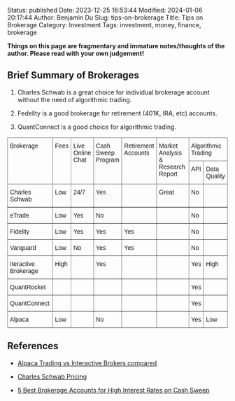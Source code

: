 Status: published
Date: 2023-12-25 16:53:44
Modified: 2024-01-06 20:17:44
Author: Benjamin Du
Slug: tips-on-brokerage
Title: Tips on Brokerage
Category: Investment
Tags: investment, money, finance, brokerage

**Things on this page are fragmentary and immature notes/thoughts of the author. Please read with your own judgement!**

## Brief Summary of Brokerages

1. Charles Schwab is a great choice for individual brokerage account
    without the need of algorithmic trading.

2. Fedelity is a good brokerage for retirement (401K, IRA, etc) accounts.

3. QuantConnect is a good choice for algorithmic trading.

<style type="text/css">
.tg  {border-collapse:collapse;border-spacing:0;}
.tg td{border-color:black;border-style:solid;border-width:1px;font-family:Arial, sans-serif;font-size:14px;
  overflow:hidden;padding:10px 5px;word-break:normal;}
.tg th{border-color:black;border-style:solid;border-width:1px;font-family:Arial, sans-serif;font-size:14px;
  font-weight:normal;overflow:hidden;padding:10px 5px;word-break:normal;}
.tg .tg-0pky{border-color:inherit;text-align:left;vertical-align:top}
</style>
<table class="tg">
<thead>
  <tr>
    <th class="tg-0pky" rowspan="2">Brokerage</th>
    <th class="tg-0pky" rowspan="2">Fees</th>
    <th class="tg-0pky" rowspan="2">
        Live <br> 
        Online <br> 
        Chat
    </th>
    <th class="tg-0pky" rowspan="2">
        Cash <br> 
        Sweep <br> 
        Program
    </th>
    <th class="tg-0pky" rowspan="2">
        Retirement <br> 
        Accounts
    </th>
    <th class="tg-0pky" rowspan="2">
        Market Analysis <br>
        &amp; Research Report
    </th>
    <th class="tg-0pky" colspan="2">
        Algorithmic <br>
        Trading
    </th>
  </tr>
  <tr>
    <th class="tg-0pky">API</th>
    <th class="tg-0pky">
        Data <br> 
        Quality
    </th>
  </tr>
</thead>
<tbody>
  <tr>
    <td class="tg-0pky">Charles Schwab</td>
    <td class="tg-0pky">Low</td>
    <td class="tg-0pky">24/7</td>
    <td class="tg-0pky">Yes</td>
    <td class="tg-0pky"></td>
    <td class="tg-0pky">Great</td>
    <td class="tg-0pky">No</td>
    <td class="tg-0pky"></td>
  </tr>
  <tr>
    <td class="tg-0pky">eTrade</td>
    <td class="tg-0pky">Low</td>
    <td class="tg-0pky">Yes</td>
    <td class="tg-0pky">No</td>
    <td class="tg-0pky"></td>
    <td class="tg-0pky"></td>
    <td class="tg-0pky">No</td>
    <td class="tg-0pky"></td>
  </tr>
  <tr>
    <td class="tg-0pky">Fidelity</td>
    <td class="tg-0pky">Low</td>
    <td class="tg-0pky">Yes</td>
    <td class="tg-0pky">Yes</td>
    <td class="tg-0pky">Yes</td>
    <td class="tg-0pky"></td>
    <td class="tg-0pky">No</td>
    <td class="tg-0pky"></td>
  </tr>
  <tr>
    <td class="tg-0pky">Vanguard</td>
    <td class="tg-0pky">Low</td>
    <td class="tg-0pky">No</td>
    <td class="tg-0pky">Yes</td>
    <td class="tg-0pky">Yes</td>
    <td class="tg-0pky"></td>
    <td class="tg-0pky">No</td>
    <td class="tg-0pky"></td>
  </tr>
  <tr>
    <td class="tg-0pky">Iteractive Brokerage</td>
    <td class="tg-0pky">High</td>
    <td class="tg-0pky"></td>
    <td class="tg-0pky">Yes</td>
    <td class="tg-0pky"></td>
    <td class="tg-0pky"></td>
    <td class="tg-0pky">Yes</td>
    <td class="tg-0pky">High</td>
  </tr>
  <tr>
    <td class="tg-0pky">QuantRocket</td>
    <td class="tg-0pky"></td>
    <td class="tg-0pky"></td>
    <td class="tg-0pky"></td>
    <td class="tg-0pky"></td>
    <td class="tg-0pky"></td>
    <td class="tg-0pky">Yes</td>
    <td class="tg-0pky"></td>
  </tr>
  <tr>
    <td class="tg-0pky">QuantConnect</td>
    <td class="tg-0pky"></td>
    <td class="tg-0pky"></td>
    <td class="tg-0pky"></td>
    <td class="tg-0pky"></td>
    <td class="tg-0pky"></td>
    <td class="tg-0pky">Yes</td>
    <td class="tg-0pky"></td>
  </tr>
  <tr>
    <td class="tg-0pky">Alpaca</td>
    <td class="tg-0pky">Low</td>
    <td class="tg-0pky"></td>
    <td class="tg-0pky">No</td>
    <td class="tg-0pky"></td>
    <td class="tg-0pky"></td>
    <td class="tg-0pky">Yes</td>
    <td class="tg-0pky">Low</td>
  </tr>
</tbody>
</table>


## References

- [Alpaca Trading vs Interactive Brokers compared](https://brokerchooser.com/compare/alpaca-trading-vs-interactive-brokers)

- [Charles Schwab Pricing](https://www.schwab.com/pricing)

- [5 Best Brokerage Accounts for High Interest Rates on Cash Sweep](https://www.nerdwallet.com/best/investing/brokerage-account-interest-rates)